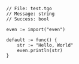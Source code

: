     // File: test.tgo
    // Message: string
    // Success: bool
     
    even := import("even")
     
    default := func() {
        str := "Hello, World"
        even.println(str)
    }
